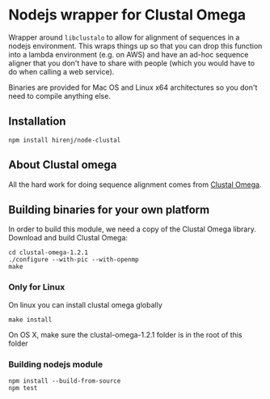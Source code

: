 # Nodejs wrapper for Clustal Omega

Wrapper around `libclustalo` to allow for alignment of sequences in a nodejs environment. This wraps things up
 so that you can drop this function into a lambda environment (e.g. on AWS) and have an ad-hoc sequence aligner
 that you don't have to share with people (which you would have to do when calling a web service).

Binaries are provided for Mac OS and Linux x64 architectures so you don't need to compile anything else.

## Installation

```
npm install hirenj/node-clustal
```

## About Clustal omega

All the hard work for doing sequence alignment comes from [Clustal Omega](http://www.clustal.org/omega/).


## Building binaries for your own platform
In order to build this module, we need a copy of the Clustal Omega library. Download and build Clustal Omega:
```
cd clustal-omega-1.2.1
./configure --with-pic --with-openmp
make
```

### Only for Linux
On linux you can install clustal omega globally
```
make install
```

On OS X, make sure the clustal-omega-1.2.1 folder is in the root of this folder

### Building nodejs module
```
npm install --build-from-source
npm test
```